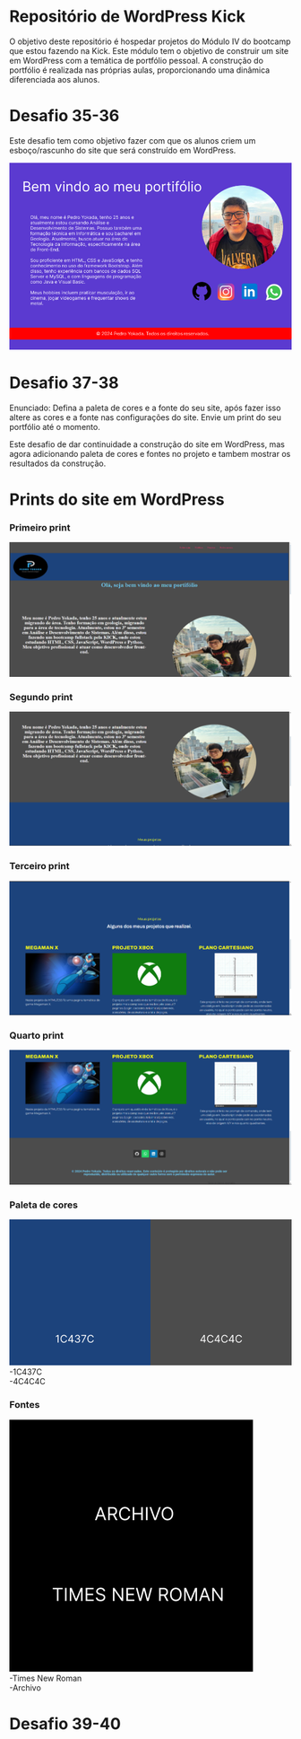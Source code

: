 # Repositório de WordPress Kick

<p align="justify">

O objetivo deste repositório é hospedar projetos do Módulo IV do bootcamp que estou fazendo na Kick. Este módulo tem o objetivo de construir um site em WordPress com a temática de portfólio pessoal. 
A construção do portfólio é realizada nas próprias aulas, proporcionando uma dinâmica diferenciada aos alunos.

# Desafio 35-36

Este desafio tem como objetivo fazer com que os alunos criem um esboço/rascunho do site que será construído em WordPress.

</p>

![Desafio 35 - WordPress](https://github.com/PedroYokada/ModuloIV-WordPress-Kick/blob/main/Desafio3536/Desafio3536.png)

# Desafio 37-38

Enunciado: Defina a paleta de cores e a fonte do seu site, após fazer isso altere as cores e a fonte nas configurações do site.​
Envie um print do seu portfólio até o momento.

Este desafio de dar continuidade a construção do site em WordPress, mas agora adicionando paleta de cores e fontes no projeto
e tambem mostrar os resultados da construção.


# Prints do site em WordPress

### Primeiro print
![Desafio 37 - WordPress](https://github.com/PedroYokada/ModuloIV-WordPress-Kick/blob/main/Desafio3738/1.png)
<br>
### Segundo print
![Desafio 37 - WordPress](https://github.com/PedroYokada/ModuloIV-WordPress-Kick/blob/main/Desafio3738/2.png)
<br>
### Terceiro print
![Desafio 37 - WordPress](https://github.com/PedroYokada/ModuloIV-WordPress-Kick/blob/main/Desafio3738/3.png)
<br>
### Quarto print
![Desafio 37 - WordPress](https://github.com/PedroYokada/ModuloIV-WordPress-Kick/blob/main/Desafio3738/4.png)

### Paleta de cores
![Desafio 37 - WordPress](https://github.com/PedroYokada/ModuloIV-WordPress-Kick/blob/main/Desafio3738/Paleta.png)
<br>
-1C437C
<br>
-4C4C4C

### Fontes
![Desafio 37 - WordPress](https://github.com/PedroYokada/ModuloIV-WordPress-Kick/blob/main/Desafio3738/Fontes%20(1).png)
<br>
-Times New Roman
<br>
-Archivo

# Desafio 39-40
</p>



